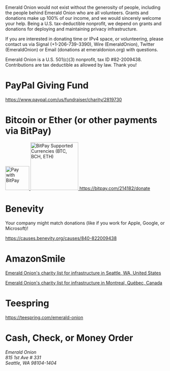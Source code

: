 <p>Emerald Onion would not exist without the generosity of people, including the people behind Emerald Onion who are all volunteers. Grants and donations make up 100% of our income, and we would sincerely welcome your help. Being a U.S. tax-deductible nonprofit, we depend on grants and donations for deploying and maintaining privacy infrastructure.</p>

<p>If you are interested in donating time or IPv4 space, or volunteering, please contact us via Signal (+1-206-739-3390), Wire (EmeraldOnion), Twitter (EmeraldOnion) or Email (donations at emeraldonion.org) with questions.</p>

<p>Emerald Onion is a U.S. 501(c)(3) nonprofit, tax ID #82-2009438. Contributions are tax deductible as allowed by law. Thank you!</p>

# PayPal Giving Fund

<a href="https://www.paypal.com/us/fundraiser/charity/2819730" target="_blank">https://www.paypal.com/us/fundraiser/charity/2819730</a>

# Bitcoin or Ether (or other payments via BitPay)

<a href="https://bitpay.com/214182/donate" target="_blank">
<img src="https://www.bitpay.com/cdn/en_US/bitpay-mark-std.svg" alt="Pay with BitPay" width="75px" />
<img src="https://www.bitpay.com/cdn/en_US/currency-mark-std.svg" alt="BitPay Supported Currencies (BTC, BCH, ETH)" width="150px" />
https://bitpay.com/214182/donate</a>

# Benevity

Your company might match donations (like if you work for Apple, Google, or Microsoft)!

<a href="https://causes.benevity.org/causes/840-822009438" target="_blank">https://causes.benevity.org/causes/840-822009438</a>

# AmazonSmile

<a href="https://smile.amazon.com/hz/charitylist/ls/HK9UAWTA5YLR/ref=smi_ext_lnk_lcl_cl" target="_blank">Emerald Onion's charity list for infrastructure in Seattle, WA, United States</a>

<a href="https://smile.amazon.com/hz/charitylist/ls/1PITW87JXW5AG/ref=smi_ext_lnk_lcl_cl" target="_blank">Emerald Onion's charity list for infrastructure in Montreal, Québec, Canada</a>

# Teespring

<a href="https://teespring.com/emerald-onion" target="_blank">https://teespring.com/emerald-onion</a>

# Cash, Check, or Money Order

<address>Emerald Onion
<br />815 1st Ave # 331
<br />Seattle, WA 98104-1404</address>
<br />
<br />
